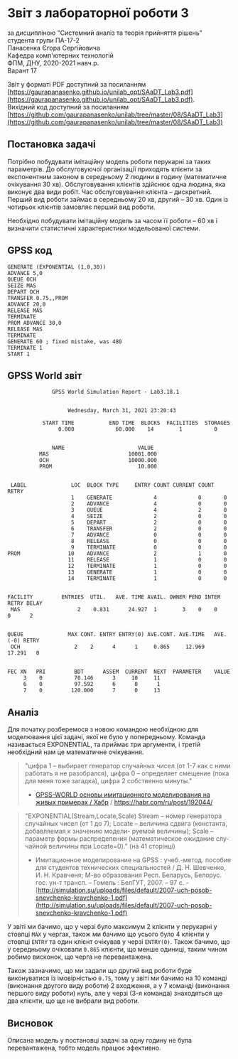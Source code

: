# Звіт з лабораторної роботи 3
за дисципліною "Системний аналіз та теорія прийняття рішень"  
студента групи ПА-17-2  
Панасенка Єгора Сергійовича  
Кафедра комп'ютерних технологій  
ФПМ, ДНУ, 2020-2021 навч.р.  
Варант 17  

Звіт у форматі PDF доступний за посиланням  
[https://gaurapanasenko.github.io/unilab_opt/SAaDT_Lab3.pdf](https://gaurapanasenko.github.io/unilab_opt/SAaDT_Lab3.pdf).  
Вихідний код доступний за посиланням  
[https://github.com/gaurapanasenko/unilab/tree/master/08/SAaDT_Lab3](https://github.com/gaurapanasenko/unilab/tree/master/08/SAaDT_Lab3)

## Постановка задачі

Потрібно побудувати імітаційну модель роботи перукарні за таких параметрів. До обслуговуючої організації приходять клієнти за експонентним законом в середньому 2 людини в годину (математичне очікування 30 хв). Обслуговування клієнтів здійснює одна людина, яка виконує два види робіт. Час обслуговування клієнта – дискретний. Перший вид роботи займає в середньому 20 хв, другий – 30 хв. Один із чотирьох клієнтів замовляє перший вид роботи.

Необхідно побудувати імітаційну модель за часом її роботи – 60 хв і визначити статистичні характеристики модельованої системи.

## GPSS код

```
GENERATE (EXPONENTIAL (1,0,30))
ADVANCE 5,0
QUEUE OCH
SEIZE MAS
DEPART OCH
TRANSFER 0.75,,PROM
ADVANCE 20,0
RELEASE MAS
TERMINATE
PROM ADVANCE 30,0
RELEASE MAS
TERMINATE
GENERATE 60 ; fixed mistake, was 480
TERMINATE 1
START 1
```

## GPSS World звіт

```
              GPSS World Simulation Report - Lab3.18.1


                   Wednesday, March 31, 2021 23:20:43  

           START TIME           END TIME  BLOCKS  FACILITIES  STORAGES
                0.000             60.000    14        1          0


              NAME                       VALUE  
          MAS                         10001.000
          OCH                         10000.000
          PROM                           10.000


 LABEL              LOC  BLOCK TYPE     ENTRY COUNT CURRENT COUNT RETRY
                    1    GENERATE             4             0       0
                    2    ADVANCE              4             0       0
                    3    QUEUE                4             2       0
                    4    SEIZE                2             0       0
                    5    DEPART               2             0       0
                    6    TRANSFER             2             0       0
                    7    ADVANCE              0             0       0
                    8    RELEASE              0             0       0
                    9    TERMINATE            0             0       0
PROM               10    ADVANCE              2             1       0
                   11    RELEASE              1             0       0
                   12    TERMINATE            1             0       0
                   13    GENERATE             1             0       0
                   14    TERMINATE            1             0       0


FACILITY         ENTRIES  UTIL.   AVE. TIME AVAIL. OWNER PEND INTER RETRY DELAY
 MAS                  2    0.831      24.927  1        3    0    0     0      2


QUEUE              MAX CONT. ENTRY ENTRY(0) AVE.CONT. AVE.TIME   AVE.(-0) RETRY
 OCH                 2    2      4      1     0.865     12.969     17.291   0


FEC XN   PRI         BDT      ASSEM  CURRENT  NEXT  PARAMETER    VALUE
     3    0          70.146      3     10     11
     6    0          97.592      6      0      1
     7    0         120.000      7      0     13
```

## Аналіз

Для початку розберемося з новою командою необхідною для моделювання цієї задачі, якої не було у попередньому.
Команда називається EXPONENTIAL, та приймає три аргументи, і третій необхідний нам це математичне очікування.
 
> "цифра 1 – выбирает генератор случайных чисел (от 1-7 как с ними работать я не разобрался), цифра 0 – определяет смещение (пока для меня тоже загадка), цифра 2 собственно минуты."
> - [GPSS-WORLD основы имитационного моделирования на живых примерах / Хабр](https://habr.com/ru/post/192044/) / https://habr.com/ru/post/192044/

> "EXPONENTIAL(Stream,Locate,Scale)
> Stream – номер генератора случайных чисел (от 1 до 7);
> Locate – величина сдвига (константа, добавляемая к значению модели-
> руемой величины);
> Scale – параметр формы распределения (математическое ожидание слу-
чайной величины при Locate=0)." (на 41 сторінці)
> - Имитационное моделирование на GPSS : учеб.-метод. пособие для студентов технических специальностей / Д. Н. Шевченко, И. Н. Кравченя; М-во образования Респ. Беларусь, Белорус. гос. ун-т трансп. – Гомель : БелГУТ, 2007. – 97 с. - [http://simulation.su/uploads/files/default/2007-uch-posob-snevchenko-kravchenko-1.pdf](http://simulation.su/uploads/files/default/2007-uch-posob-snevchenko-kravchenko-1.pdf)

У звіті ми бачимо, що у черзі було максимум 2 клієнти у перукарні у стовпці `MAX` у чергах, також ми бачимо що усього було 4 клієнти у стовпці `ENTRY` та один клієнт очікував у черзі `ENTRY(0)`. Також бачимо, що у середньому очіковали `0.865` клієнти, що менше одиниці, таким чином робимо висконок, що черга не перевантажена.

Також зазначимо, що ми задали що другий вид роботи буде виконуватися із імовірністью `0.75`, тому у звіті ми бачимо на 10 команді (виконання другого виду роботи) 2 входження, а у 7 команді (виконання першого виду роботи) нуль, але у черзі (3-я команда) знаходяться ще два клієнти, що ще не вибрали вид роботи.

## Висновок

Описана модель у постановці задачі за одну годину не була перевантажена, тобто модель працює эфективно.

